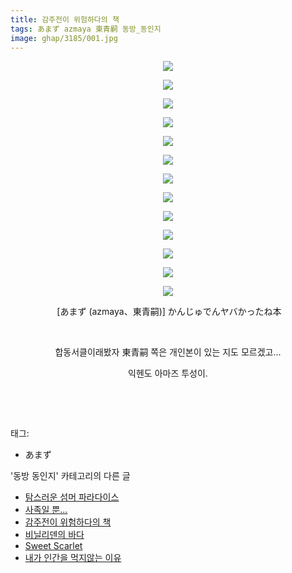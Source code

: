 ```yaml
---
title: 감주전이 위험하다의 책
tags: あまず azmaya 東青嗣 동방_동인지
image: ghap/3185/001.jpg
---
```

<div class="article">
<p style="text-align: center; clear: none; float: none;"><img src="{{ site.nasurl }}/ghap/3185/001.jpg"/></p>
<p style="text-align: center; clear: none; float: none;"><img src="{{ site.nasurl }}/ghap/3185/002.jpg"/></p>
<p style="text-align: center; clear: none; float: none;"><img src="{{ site.nasurl }}/ghap/3185/003.jpg"/></p>
<p style="text-align: center; clear: none; float: none;"><img src="{{ site.nasurl }}/ghap/3185/004.jpg"/></p>
<p style="text-align: center; clear: none; float: none;"><img src="{{ site.nasurl }}/ghap/3185/005.jpg"/></p>
<p style="text-align: center; clear: none; float: none;"><img src="{{ site.nasurl }}/ghap/3185/006.jpg"/></p>
<p style="text-align: center; clear: none; float: none;"><img src="{{ site.nasurl }}/ghap/3185/007.jpg"/></p>
<p style="text-align: center; clear: none; float: none;"><img src="{{ site.nasurl }}/ghap/3185/008.jpg"/></p>
<p style="text-align: center; clear: none; float: none;"><img src="{{ site.nasurl }}/ghap/3185/009.jpg"/></p>
<p style="text-align: center; clear: none; float: none;"><img src="{{ site.nasurl }}/ghap/3185/010.jpg"/></p>
<p style="text-align: center; clear: none; float: none;"><img src="{{ site.nasurl }}/ghap/3185/011.jpg"/></p>
<p style="text-align: center; clear: none; float: none;"><img src="{{ site.nasurl }}/ghap/3185/012.jpg"/></p>
<p style="text-align: center; clear: none; float: none;"><img src="{{ site.nasurl }}/ghap/3185/013.jpg"/></p>
<p style="text-align: center; clear: none; float: none;"> [あまず (azmaya、東青嗣)] かんじゅでんヤバかったね本</p>
<p style="text-align: center; clear: none; float: none;"><br/></p>
<p style="text-align: center; clear: none; float: none;">합동서클이래봤자 東青嗣 쪽은 개인본이 있는 지도 모르겠고...</p>
<p style="text-align: center; clear: none; float: none;">익헨도 아마즈 투성이.</p>
<p style="text-align: center; clear: none; float: none;"><br/></p>
<p><br/></p>
</div><div class="tagTrail">
<p>태그: </p>
<ul>
<li>あまず</li>
</ul>
</div><div class="another">
<p>'동방 동인지' 카테고리의 다른 글</p>
<ul>
<li><a href="/2017-04-19-ghap_3187">탐스러운 섬머 파라다이스</a></li>
<li><a href="/2017-04-19-ghap_3186">사족일 뿐...</a></li>
<li><a href="/2017-04-19-ghap_3185">감주전이 위험하다의 책</a></li>
<li><a href="/2017-04-19-ghap_3184">비닐리덴의 바다</a></li>
<li><a href="/2017-04-19-ghap_3183">Sweet Scarlet</a></li>
<li><a href="/2017-04-19-ghap_3182">내가 인간을 먹지않는 이유</a></li>
</ul>
</div><div class="cb_module cb_fluid">
<div class="cb_wrt cb_profile">
</div><!-- commentList close -->
</div>